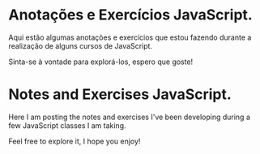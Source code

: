 # Anotações e Exercícios JavaScript.

Aqui estão algumas anotações e exercícios que estou fazendo durante a realização de alguns cursos de JavaScript.

Sinta-se à vontade para explorá-los, espero que goste!


# Notes and Exercises JavaScript.

Here I am posting the notes and exercises I've been developing during a few JavaScript classes I am taking. 

Feel free to explore it, I hope you enjoy!
